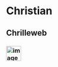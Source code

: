 # Christian 
## Chrilleweb
### <img width="40" alt="image" src="https://user-images.githubusercontent.com/96743881/215453652-0690432e-0add-41db-9d99-c64a0ab63ec9.png">
